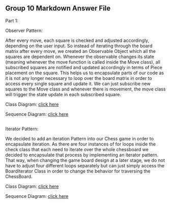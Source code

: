 Group 10 Markdown Answer File
---------------------------------
Part 1:

Observer Pattern:

After every move, each square is checked and adjusted accordingly, depending on the user input. So instead of iterating
through the board matrix after every move, we created an Observable Object which all the squares are dependent on. 
Whenever the observable changes its state (meaning whenever the move function is called inside the Move class), all 
subscribed squares are notified and updated accordingly in terms of Piece placement on the square. This helps us to 
encapsulate parts of our code as it is not any longer necessary to loop over the board matrix in order to access every
single square and update it. We can just subscribe new squares to the Move class and whenever there is movement, the 
move class will trigger the state update in each subscribed square.

Class Diagram: [click here](https://github.com/niddhog/BINF4241-Group10/blob/master/Assignment_03_DesignPatterns/ObserverDiagramm.jpeg)

Sequence Diagram: [click here](https://github.com/niddhog/BINF4241-Group10/blob/master/Assignment_03_DesignPatterns/ObserverSequenceDiagramm.jpeg)
##


Iterator Pattern:

We decided to add an iteration Pattern into our Chess game in order to encapsulate iteration. As there are four 
instances of for loops inside the check class that each need to iterate over the whole chessboard we decided to 
encapsulate that process by implementing an iterator pattern. That way, when changing the game board design at a later 
stage, we do not have to adjust four different loops separately but can just simply access the BoardIterator Class in 
order to change the behavior for traversing the ChessBoard.

Class Diagram: [click here](https://github.com/niddhog/BINF4241-Group10/blob/master/Assignment_03_DesignPatterns/IteratorDiagram.jpeg)

Sequence Diagram: [click here](https://github.com/niddhog/BINF4241-Group10/blob/master/Assignment_03_DesignPatterns/IteratorSequenceDiagram.jpeg)